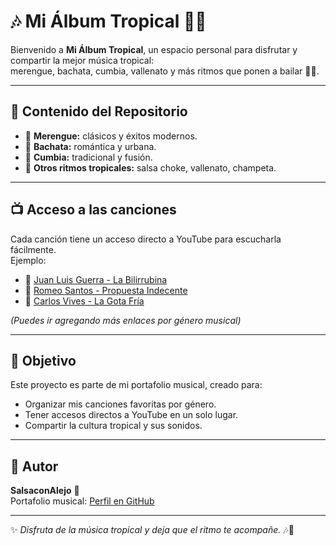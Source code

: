 # 🎶 Mi Álbum Tropical 🌴🥁

Bienvenido a **Mi Álbum Tropical**, un espacio personal para disfrutar y compartir la mejor música tropical:  
merengue, bachata, cumbia, vallenato y más ritmos que ponen a bailar 💃🕺.

---

## 📌 Contenido del Repositorio
- 🎵 **Merengue:** clásicos y éxitos modernos.  
- 🎵 **Bachata:** romántica y urbana.  
- 🎵 **Cumbia:** tradicional y fusión.  
- 🎵 **Otros ritmos tropicales:** salsa choke, vallenato, champeta.

---

## 📺 Acceso a las canciones
Cada canción tiene un acceso directo a YouTube para escucharla fácilmente.  
Ejemplo:

- 🥁 [Juan Luis Guerra - La Bilirrubina](https://www.youtube.com/watch?v=2Q_Yl2kWz1c)  
- 💃 [Romeo Santos - Propuesta Indecente](https://www.youtube.com/watch?v=QFs3PIZb3js)  
- 🌴 [Carlos Vives - La Gota Fría](https://www.youtube.com/watch?v=mQKCB2SpA8A)

*(Puedes ir agregando más enlaces por género musical)*

---

## 🌟 Objetivo
Este proyecto es parte de mi portafolio musical, creado para:  
- Organizar mis canciones favoritas por género.  
- Tener accesos directos a YouTube en un solo lugar.  
- Compartir la cultura tropical y sus sonidos.

---

## 👤 Autor
**SalsaconAlejo** 🎺  
Portafolio musical: [Perfil en GitHub](https://github.com/salsaconalejo)

---
✨ *Disfruta de la música tropical y deja que el ritmo te acompañe.* 🎶🌴

